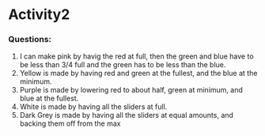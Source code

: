 # Activity2

### Questions:
1. I can make pink by havig the red at full, then the green and blue have to be less than 3/4 full and the green has to be less than the blue.
2. Yellow is made by having red and green at the fullest, and the blue at the minimum.
3. Purple is made by lowering red to about half, green at minimum, and blue at the fullest.
4. White is made by having all the sliders at full.
5. Dark Grey is made by having all the sliders at equal amounts, and backing them off from the max